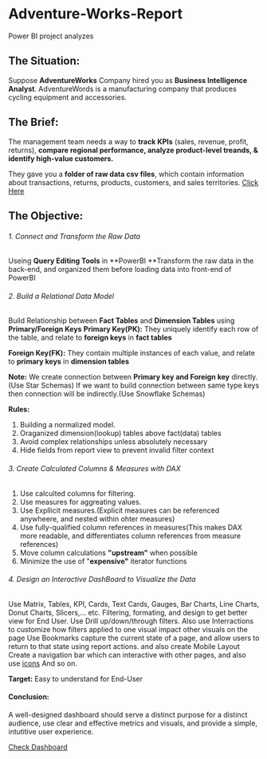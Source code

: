 # Adventure-Works-Report
Power BI project analyzes

## The Situation: 
Suppose **AdventureWorks** Company hired you as **Business Intelligence Analyst**.
AdventureWords is a manufacturing company that produces cycling equipment and accessories.

## The Brief:
The management team needs a way to **track KPIs** (sales, revenue, profit, returns), **compare regional performance, analyze product-level treands, & identify high-value customers.**

They gave you a **folder of raw data csv files**, which contain information about transactions, returns, products, customers, and sales territories.
[Click Here](https://github.com/SudesnaDebnath/Adventure-Works-Report/tree/main/Adventure-Works-Raw-Data)

## The Objective:


###### 1. Connect and Transform the Raw Data
Useing **Query Editing Tools** in **PowerBI **Transform the raw data in the back-end, and 
organized them before loading data into front-end of PowerBI 

###### 2. Build a Relational Data Model
Build Relationship between **Fact Tables** and **Dimension Tables** using **Primary/Foreign Keys** 
**Primary Key(PK):** They uniquely identify each row of the table, and relate to **foreign keys** in **fact tables**

**Foreign Key(FK):** They contain multiple instances of each value, and relate to **primary keys** in **dimension tables**

**Note:**
We create connection between **Primary key and Foreign key** directly.(Use Star Schemas)
If we want to build connection between same type keys then connection will be indirectly.(Use Snowflake Schemas)

**Rules:**
1. Building a normalized model.
2. Oraganized dimension(lookup) tables above fact(data) tables
3. Avoid complex relationships unless absolutely necessary
4. Hide fields from report view to prevent invalid filter context

###### 3. Create Calculated Columns & Measures with DAX
1. Use calculted columns for filtering.
2. Use measures for aggreating values.
3. Use Expllicit measures.(Explicit measures can be referenced anywheere, and nested within ohter measures)
4. Use fully-qualified column references in measures(This makes DAX more readable, and differentiates column references from measure references)
5. Move column calculations **"upstream"** when possible
6. Minimize the use of "**expensive"** iterator functions

###### 4. Design an Interactive DashBoard to Visualize the Data
Use Matrix, Tables, KPI, Cards, Text Cards, Gauges, Bar Charts, Line Charts, Donut Charts, Slicers,... etc.
Filtering, formating, and design to get better view for End User.
Use Drill up/down/through filters.
Also use Interractions to customize how filters applied to one visual impact other visuals on the page
Use Bookmarks capture the current state of a page, and allow users to return to that state using report actions.
and also create Mobile Layout
Create a navigation bar which can interactive with other pages, and also use [icons](https://github.com/SudesnaDebnath/Adventure-Works-Report/tree/main/Adventure-Works-Images)
And so on.

**Target:**
Easy to understand for End-User

#### Conclusion:
A well-designed dashboard should serve a distinct purpose for a distinct audience, use clear and effective metrics and visuals, and provide a simple, intutitive user experience.

[Check Dashboard](https://github.com/SudesnaDebnath/Adventure-Works-Report/blob/main/AdventureWorks%20Report.pbix)
